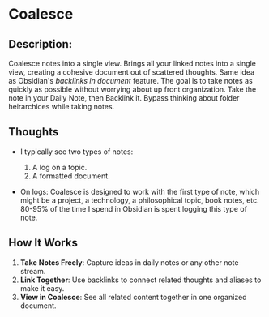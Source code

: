 # Coalesce

## Description:

Coalesce notes into a single view. Brings all your linked notes into a single view, creating a cohesive document out of scattered thoughts. Same idea as Obsidian's <i>backlinks in document</i> feature. The goal is to take notes as quickly as possible without worrying about up front organization. Take the note in your Daily Note, then Backlink it. Bypass thinking about folder heirarchices while taking notes.

## Thoughts
- I typically see two types of notes:
    1. A log on a topic.
    2. A formatted document.

- On logs: Coalesce is designed to work with the first type of note, which might be a project, a technology, a philosophical topic, book notes, etc. 80-95% of the time I spend in Obsidian is spent logging this type of note.

## How It Works
1. **Take Notes Freely**: Capture ideas in daily notes or any other note stream.
2. **Link Together**: Use backlinks to connect related thoughts and aliases to make it easy.
3. **View in Coalesce**: See all related content together in one organized document.
